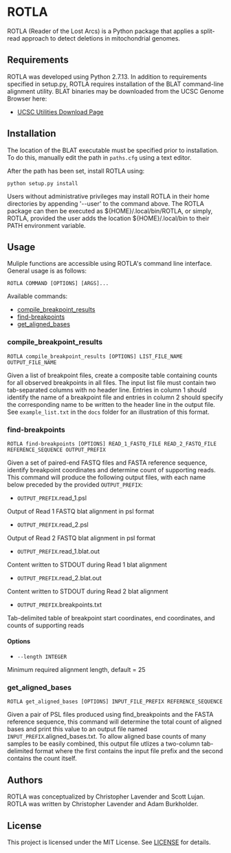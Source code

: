 # ROTLA
ROTLA (Reader of the Lost Arcs) is a Python package that applies a split-read approach to detect deletions in mitochondrial genomes.

## Requirements
ROTLA was developed using Python 2.7.13. In addition to requirements specified in setup.py, ROTLA requires installation of the BLAT command-line alignment utility. BLAT binaries may be downloaded from the UCSC Genome Browser here:
* [UCSC Utilities Download Page](http://hgdownload.soe.ucsc.edu/downloads.html#source_downloads)

## Installation
The location of the BLAT executable must be specified prior to installation. To do this, manually edit the path in `paths.cfg` using a text editor.

After the path has been set, install ROTLA using:
```
python setup.py install
```
Users without administrative privileges may install ROTLA in their home directories by appending '--user' to the command above. The ROTLA package can then be executed as ${HOME}/.local/bin/ROTLA, or simply, ROTLA, provided the user adds the location ${HOME}/.local/bin to their PATH environment variable.

## Usage
Muliple functions are accessible using ROTLA's command line interface. General usage is as follows:
```
ROTLA COMMAND [OPTIONS] [ARGS]...
```
Available commands:
* [compile_breakpoint_results](#compile_breakpoint_results)
* [find-breakpoints](#find-breakpoints)
* [get_aligned_bases](#get_aligned_bases)

### compile_breakpoint_results
```
ROTLA compile_breakpoint_results [OPTIONS] LIST_FILE_NAME OUTPUT_FILE_NAME
```
Given a list of breakpoint files, create a composite table containing counts for all observed breakpoints in all files. The input list file must contain two tab-separated columns with no header line. Entries in column 1 should identify the name of a breakpoint file and entries in column 2 should specify the corresponding name to be written to the header line in the output file. See `example_list.txt` in the `docs` folder for an illustration of this format.

### find-breakpoints
```
ROTLA find-breakpoints [OPTIONS] READ_1_FASTQ_FILE READ_2_FASTQ_FILE REFERENCE_SEQUENCE OUTPUT_PREFIX
```
Given a set of paired-end FASTQ files and FASTA reference sequence, identify breakpoint coordinates and determine count of supporting reads.
This command will produce the following output files, with each name below preceded by the provided `OUTPUT_PREFIX`:

* `OUTPUT_PREFIX`.read_1.psl

Output of Read 1 FASTQ blat alignment in psl format

* `OUTPUT_PREFIX`.read_2.psl

Output of Read 2 FASTQ blat alignment in psl format

* `OUTPUT_PREFIX`.read_1.blat.out

Content written to STDOUT during Read 1 blat alignment

* `OUTPUT_PREFIX`.read_2.blat.out

Content written to STDOUT during Read 2 blat alignment

* `OUTPUT_PREFIX`.breakpoints.txt

Tab-delimited table of breakpoint start coordinates, end coordinates, and counts of supporting reads

#### Options
* `--length INTEGER`

Minimum required alignment length, default = 25

### get_aligned_bases
```
ROTLA get_aligned_bases [OPTIONS] INPUT_FILE_PREFIX REFERENCE_SEQUENCE
```
Given a pair of PSL files produced using find_breakpoints and the FASTA reference sequence, this command will determine the total count of aligned bases and print this value to an output file named `INPUT_PREFIX`.aligned_bases.txt. To allow aligned base counts of many samples to be easily combined, this output file utlizes a two-column tab-delimited format where the first contains the input file prefix and the second contains the count itself.

## Authors
ROTLA was conceptualized by Christopher Lavender and Scott Lujan. ROTLA was written by Christopher Lavender and Adam Burkholder.

## License
This project is licensed under the MIT License. See [LICENSE](LICENSE) for details.
